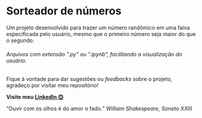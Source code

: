 # Sorteador de números

Um projeto desenvolvido para trazer um número randômico em uma faixa especificada pelo usuário, mesmo que o primeiro número seja maior do que o segundo.

###### Arquivos com extensão ".py" ou ".ipynb", facilitando a visualização do usuário.

Fique à vontade para dar sugestões ou *feedbacks* sobre o projeto, agradeço por visitar meu repositório!

**Visite meu <a href="https://www.linkedin.com/in/henrique8825/" target="_blank">LinkedIn 😊</a>**

<q>Ouvir com os olhos é do amor o fado.</q> *William Shakespeare, Soneto XXIII*